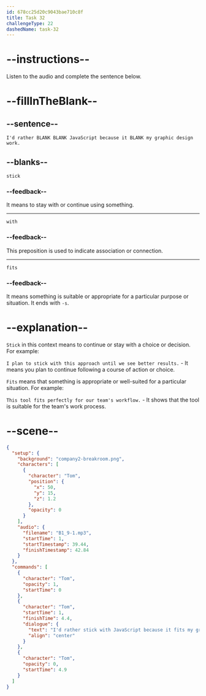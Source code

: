 ```yaml
---
id: 678cc25d20c9043bae710c8f
title: Task 32
challengeType: 22
dashedName: task-32
---
```


<!-- (audio) Tom: I'd rather stick with JavaScript because it fits my graphic design work. -->

# --instructions--

Listen to the audio and complete the sentence below.

# --fillInTheBlank--

## --sentence--

`I'd rather BLANK BLANK JavaScript because it BLANK my graphic design work.`

## --blanks--

`stick`

### --feedback--

It means to stay with or continue using something.

---

`with`

### --feedback--

This preposition is used to indicate association or connection.

---

`fits`

### --feedback--

It means something is suitable or appropriate for a particular purpose or situation. It ends with `-s`.

# --explanation--

`Stick` in this context means to continue or stay with a choice or decision. For example:

`I plan to stick with this approach until we see better results.` - It means you plan to continue following a course of action or choice.

`Fits` means that something is appropriate or well-suited for a particular situation. For example:

`This tool fits perfectly for our team's workflow.` - It shows that the tool is suitable for the team's work process.

# --scene--

```json
{
  "setup": {
    "background": "company2-breakroom.png",
    "characters": [
      {
        "character": "Tom",
        "position": {
          "x": 50,
          "y": 15,
          "z": 1.2
        },
        "opacity": 0
      }
    ],
    "audio": {
      "filename": "B1_9-1.mp3",
      "startTime": 1,
      "startTimestamp": 39.44,
      "finishTimestamp": 42.84
    }
  },
  "commands": [
    {
      "character": "Tom",
      "opacity": 1,
      "startTime": 0
    },
    {
      "character": "Tom",
      "startTime": 1,
      "finishTime": 4.4,
      "dialogue": {
        "text": "I'd rather stick with JavaScript because it fits my graphic design work.",
        "align": "center"
      }
    },
    {
      "character": "Tom",
      "opacity": 0,
      "startTime": 4.9
    }
  ]
}
```
